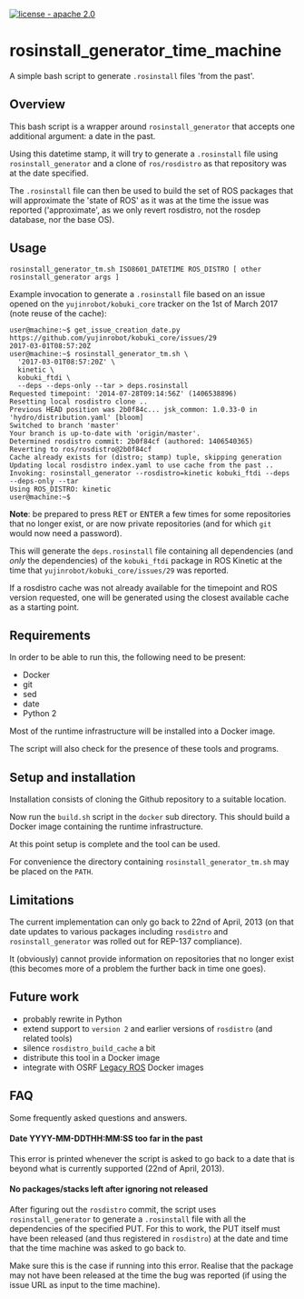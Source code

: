 [![license - apache 2.0](https://img.shields.io/:license-Apache%202.0-yellowgreen.svg)](https://opensource.org/licenses/Apache-2.0)

# rosinstall_generator_time_machine

A simple bash script to generate `.rosinstall` files 'from the past'.


## Overview

This bash script is a wrapper around `rosinstall_generator` that accepts one additional argument: a date in the past.

Using this datetime stamp, it will try to generate a `.rosinstall` file using `rosinstall_generator` and a clone of `ros/rosdistro` as that repository was at the date specified.

The `.rosinstall` file can then be used to build the set of ROS packages that will approximate the 'state of ROS' as it was at the time the issue was reported ('approximate', as we only revert rosdistro, not the rosdep database, nor the base OS).

## Usage

```
rosinstall_generator_tm.sh ISO8601_DATETIME ROS_DISTRO [ other rosinstall_generator args ]
```

Example invocation to generate a `.rosinstall` file based on an issue opened on the `yujinrobot/kobuki_core` tracker on the 1st of March 2017 (note reuse of the cache):

```shell
user@machine:~$ get_issue_creation_date.py https://github.com/yujinrobot/kobuki_core/issues/29
2017-03-01T08:57:20Z
user@machine:~$ rosinstall_generator_tm.sh \
  '2017-03-01T08:57:20Z' \
  kinetic \
  kobuki_ftdi \
  --deps --deps-only --tar > deps.rosinstall
Requested timepoint: '2014-07-28T09:14:56Z' (1406538896)
Resetting local rosdistro clone ..
Previous HEAD position was 2b0f84c... jsk_common: 1.0.33-0 in 'hydro/distribution.yaml' [bloom]
Switched to branch 'master'
Your branch is up-to-date with 'origin/master'.
Determined rosdistro commit: 2b0f84cf (authored: 1406540365)
Reverting to ros/rosdistro@2b0f84cf
Cache already exists for (distro; stamp) tuple, skipping generation
Updating local rosdistro index.yaml to use cache from the past ..
Invoking: rosinstall_generator --rosdistro=kinetic kobuki_ftdi --deps --deps-only --tar
Using ROS_DISTRO: kinetic
user@machine:~$
```

**Note**: be prepared to press <kbd>RET</kbd> or <kbd>ENTER</kbd> a few times for some repositories that no longer exist, or are now private repositories (and for which `git` would now need a password).

This will generate the `deps.rosinstall` file containing all dependencies (and *only* the dependencies) of the `kobuki_ftdi` package in ROS Kinetic at the time that `yujinrobot/kobuki_core/issues/29` was reported.

If a rosdistro cache was not already available for the timepoint and ROS version requested, one will be generated using the closest available cache as a starting point.


## Requirements

In order to be able to run this, the following need to be present:

 - Docker
 - git
 - sed
 - date
 - Python 2

Most of the runtime infrastructure will be installed into a Docker image.

The script will also check for the presence of these tools and programs.


## Setup and installation

Installation consists of cloning the Github repository to a suitable location.

Now run the `build.sh` script in the `docker` sub directory. This should build a Docker image containing the runtime infrastructure.

At this point setup is complete and the tool can be used.

For convenience the directory containing `rosinstall_generator_tm.sh` may be placed on the `PATH`.


## Limitations

The current implementation can only go back to 22nd of April, 2013 (on that date updates to various packages including `rosdistro` and `rosinstall_generator` was rolled out for REP-137 compliance).

It (obviously) cannot provide information on repositories that no longer exist (this becomes more of a problem the further back in time one goes).


## Future work

 - probably rewrite in Python
 - extend support to `version 2` and earlier versions of `rosdistro` (and related tools)
 - silence `rosdistro_build_cache` a bit
 - distribute this tool in a Docker image
 - integrate with OSRF [Legacy ROS](https://hub.docker.com/r/osrf/ros_legacy/tags/) Docker images

## FAQ

Some frequently asked questions and answers.

#### Date YYYY-MM-DDTHH:MM:SS too far in the past

This error is printed whenever the script is asked to go back to a date that is beyond what is currently supported (22nd of April, 2013).

#### No packages/stacks left after ignoring not released

After figuring out the `rosdistro` commit, the script uses `rosinstall_generator` to generate a `.rosinstall` file with all the dependencies of the specified PUT. For this to work, the PUT itself must have been released (and thus registered in `rosdistro`) at the date and time that the time machine was asked to go back to.

Make sure this is the case if running into this error. Realise that the package may not have been released at the time the bug was reported (if using the issue URL as input to the time machine).
